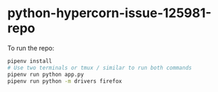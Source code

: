 # python-hypercorn-issue-125981-repo

To run the repo:

```bash
pipenv install
# Use two terminals or tmux / similar to run both commands
pipenv run python app.py
pipenv run python -m drivers firefox
```